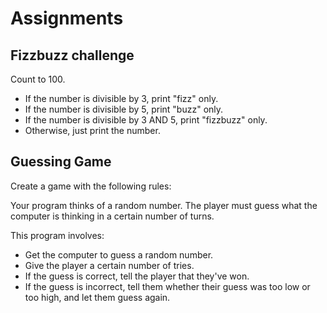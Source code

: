 # Assignments 

## Fizzbuzz challenge 

Count to 100.
+ If the number is divisible by 3, print "fizz" only.
+ If the number is divisible by 5, print "buzz" only.
+ If the number is divisible by 3 AND 5, print "fizzbuzz" only.
+ Otherwise, just print the number.


## Guessing Game

Create a game with the following rules:

Your program thinks of a random number. The player must guess what the computer is thinking in a certain number of turns. 

This program involves:

+ Get the computer to guess a random number.
+ Give the player a certain number of tries.
+ If the guess is correct, tell the player that they've won.
+ If the guess is incorrect, tell them whether their guess was too low or too high, and let them guess again.